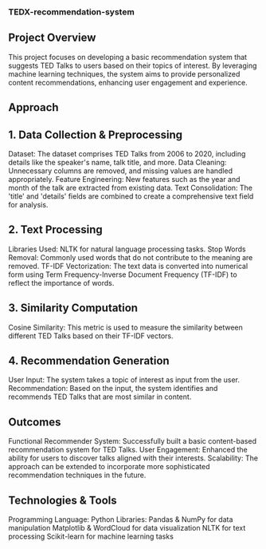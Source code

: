 ### TEDX-recommendation-system
## Project Overview
This project focuses on developing a basic recommendation system that suggests TED Talks to users based on their topics of interest. By leveraging machine learning techniques, the system aims to provide personalized content recommendations, enhancing user engagement and experience.
 
 ## Approach
## 1.  Data Collection & Preprocessing
Dataset: The dataset comprises TED Talks from 2006 to 2020, including details like the speaker's name, talk title, and more.
Data Cleaning: Unnecessary columns are removed, and missing values are handled appropriately.
Feature Engineering: New features such as the year and month of the talk are extracted from existing data.
Text Consolidation: The 'title' and 'details' fields are combined to create a comprehensive text field for analysis.

## 2. Text Processing
Libraries Used: NLTK for natural language processing tasks.
Stop Words Removal: Commonly used words that do not contribute to the meaning are removed.
TF-IDF Vectorization: The text data is converted into numerical form using Term Frequency-Inverse Document Frequency (TF-IDF) to reflect the importance of words.

## 3. Similarity Computation
Cosine Similarity: This metric is used to measure the similarity between different TED Talks based on their TF-IDF vectors.

## 4. Recommendation Generation
User Input: The system takes a topic of interest as input from the user.
Recommendation: Based on the input, the system identifies and recommends TED Talks that are most similar in content.

## Outcomes
Functional Recommender System: Successfully built a basic content-based recommendation system for TED Talks.
User Engagement: Enhanced the ability for users to discover talks aligned with their interests.
Scalability: The approach can be extended to incorporate more sophisticated recommendation techniques in the future.

## Technologies & Tools
Programming Language: Python
Libraries:
Pandas & NumPy for data manipulation
Matplotlib & WordCloud for data visualization
NLTK for text processing
Scikit-learn for machine learning tasks
